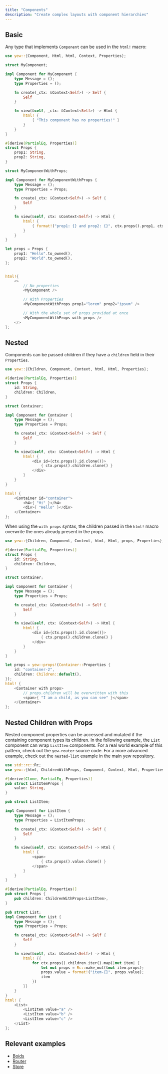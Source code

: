 ```yaml
---
title: "Components"
description: "Create complex layouts with component hierarchies"
---
```


## Basic

Any type that implements `Component` can be used in the `html!` macro:

```rust
use yew::{Component, Html, html, Context, Properties};

struct MyComponent;

impl Component for MyComponent {
    type Message = ();
    type Properties = ();

    fn create(_ctx: &Context<Self>) -> Self {
        Self
    }

    fn view(&self, _ctx: &Context<Self>) -> Html {
        html! {
            { "This component has no properties!" }
        }
    }
}

#[derive(PartialEq, Properties)]
struct Props {
    prop1: String,
    prop2: String,
}

struct MyComponentWithProps;

impl Component for MyComponentWithProps {
    type Message = ();
    type Properties = Props;

    fn create(_ctx: &Context<Self>) -> Self {
        Self
    }

    fn view(&self, ctx: &Context<Self>) -> Html {
        html! {
            { format!("prop1: {} and prop2: {}", ctx.props().prop1, ctx.props().prop2) }
        }
    }
}

let props = Props { 
    prop1: "Hello".to_owned(),
    prop2: "World".to_owned(), 
};


html!{
    <>
        // No properties
        <MyComponent />

        // With Properties
        <MyComponentWithProps prop1="lorem" prop2="ipsum" />

        // With the whole set of props provided at once
        <MyComponentWithProps with props />
    </>
};
```

## Nested

Components can be passed children if they have a `children` field in their `Properties`.

```rust title="parent.rs"
use yew::{Children, Component, Context, html, Html, Properties};

#[derive(PartialEq, Properties)]
struct Props {
    id: String,
    children: Children,
}

struct Container;

impl Component for Container {
    type Message = ();
    type Properties = Props;

    fn create(_ctx: &Context<Self>) -> Self {
        Self
    }

    fn view(&self, ctx: &Context<Self>) -> Html {
        html! {
            <div id={ctx.props().id.clone()}>
                { ctx.props().children.clone() }
            </div>
        }
    }
}

html! {
    <Container id="container">
        <h4>{ "Hi" }</h4>
        <div>{ "Hello" }</div>
    </Container>
};
```

When using the `with props` syntax, the children passed in the `html!` macro overwrite the ones already present in the props.

```rust
use yew::{Children, Component, Context, html, Html, props, Properties}; 

#[derive(PartialEq, Properties)]
struct Props {
    id: String,
    children: Children,
}

struct Container;

impl Component for Container {
    type Message = ();
    type Properties = Props;

    fn create(_ctx: &Context<Self>) -> Self {
        Self
    }

    fn view(&self, ctx: &Context<Self>) -> Html {
        html! {
            <div id={ctx.props().id.clone()}>
                { ctx.props().children.clone() }
            </div>
        }
    }
}

let props = yew::props!(Container::Properties {
    id: "container-2",
    children: Children::default(),
});
html! {
    <Container with props>
        // props.children will be overwritten with this
        <span>{ "I am a child, as you can see" }</span>
    </Container>
};
```

## Nested Children with Props

Nested component properties can be accessed and mutated if the containing component types its children. In the following example, the `List` component can wrap `ListItem` components. For a real world example of this pattern, check out the `yew-router` source code. For a more advanced example, check out the `nested-list` example in the main yew repository.

```rust
use std::rc::Rc;
use yew::{html, ChildrenWithProps, Component, Context, Html, Properties};

#[derive(Clone, PartialEq, Properties)]
pub struct ListItemProps {
    value: String,
}

pub struct ListItem;

impl Component for ListItem {
    type Message = ();
    type Properties = ListItemProps;

    fn create(_ctx: &Context<Self>) -> Self {
        Self
    }

    fn view(&self, ctx: &Context<Self>) -> Html {
        html! {
            <span>
                { ctx.props().value.clone() }
            </span>
        }
    }
}

#[derive(PartialEq, Properties)]
pub struct Props {
    pub children: ChildrenWithProps<ListItem>,
}

pub struct List;
impl Component for List {
    type Message = ();
    type Properties = Props;

    fn create(_ctx: &Context<Self>) -> Self {
        Self
    }

    fn view(&self, ctx: &Context<Self>) -> Html {
        html! {{
            for ctx.props().children.iter().map(|mut item| {
                let mut props = Rc::make_mut(&mut item.props);
                props.value = format!("item-{}", props.value);
                item
            })
        }}
    }
}
html! {
    <List>
        <ListItem value="a" />
        <ListItem value="b" />
        <ListItem value="c" />
    </List>
};
```

## Relevant examples
- [Boids](https://github.com/yewstack/yew/tree/master/examples/boids)
- [Router](https://github.com/yewstack/yew/tree/master/examples/router)
- [Store](https://github.com/yewstack/yew/tree/master/examples/store)
